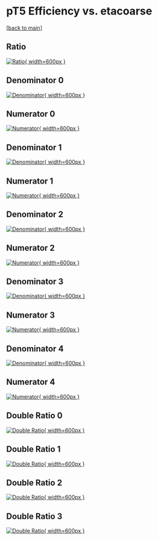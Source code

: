 # pT5 Efficiency vs. etacoarse

[[back to main](./)]



## Ratio

[![Ratio](../mtv/var/pT5_vtr_0_-1_eff_etacoarse.png){ width=600px }](../mtv/var/pT5_vtr_0_-1_eff_etacoarse.pdf)

## Denominator 0

[![Denominator](../mtv/den/pT5_vtr_0_-1_eff_etacoarse_den0.png){ width=600px }](../mtv/den/pT5_vtr_0_-1_eff_etacoarse_den0.pdf)

## Numerator 0

[![Numerator](../mtv/num/pT5_vtr_0_-1_eff_etacoarse_num0.png){ width=600px }](../mtv/num/pT5_vtr_0_-1_eff_etacoarse_num0.pdf)

## Denominator 1

[![Denominator](../mtv/den/pT5_vtr_0_-1_eff_etacoarse_den1.png){ width=600px }](../mtv/den/pT5_vtr_0_-1_eff_etacoarse_den1.pdf)

## Numerator 1

[![Numerator](../mtv/num/pT5_vtr_0_-1_eff_etacoarse_num1.png){ width=600px }](../mtv/num/pT5_vtr_0_-1_eff_etacoarse_num1.pdf)

## Denominator 2

[![Denominator](../mtv/den/pT5_vtr_0_-1_eff_etacoarse_den2.png){ width=600px }](../mtv/den/pT5_vtr_0_-1_eff_etacoarse_den2.pdf)

## Numerator 2

[![Numerator](../mtv/num/pT5_vtr_0_-1_eff_etacoarse_num2.png){ width=600px }](../mtv/num/pT5_vtr_0_-1_eff_etacoarse_num2.pdf)

## Denominator 3

[![Denominator](../mtv/den/pT5_vtr_0_-1_eff_etacoarse_den3.png){ width=600px }](../mtv/den/pT5_vtr_0_-1_eff_etacoarse_den3.pdf)

## Numerator 3

[![Numerator](../mtv/num/pT5_vtr_0_-1_eff_etacoarse_num3.png){ width=600px }](../mtv/num/pT5_vtr_0_-1_eff_etacoarse_num3.pdf)

## Denominator 4

[![Denominator](../mtv/den/pT5_vtr_0_-1_eff_etacoarse_den4.png){ width=600px }](../mtv/den/pT5_vtr_0_-1_eff_etacoarse_den4.pdf)

## Numerator 4

[![Numerator](../mtv/num/pT5_vtr_0_-1_eff_etacoarse_num4.png){ width=600px }](../mtv/num/pT5_vtr_0_-1_eff_etacoarse_num4.pdf)

## Double Ratio 0

[![Double Ratio](../mtv/ratio/pT5_vtr_0_-1_eff_etacoarse_ratio0.png){ width=600px }](../mtv/ratio/pT5_vtr_0_-1_eff_etacoarse_ratio0.pdf)

## Double Ratio 1

[![Double Ratio](../mtv/ratio/pT5_vtr_0_-1_eff_etacoarse_ratio1.png){ width=600px }](../mtv/ratio/pT5_vtr_0_-1_eff_etacoarse_ratio1.pdf)

## Double Ratio 2

[![Double Ratio](../mtv/ratio/pT5_vtr_0_-1_eff_etacoarse_ratio2.png){ width=600px }](../mtv/ratio/pT5_vtr_0_-1_eff_etacoarse_ratio2.pdf)

## Double Ratio 3

[![Double Ratio](../mtv/ratio/pT5_vtr_0_-1_eff_etacoarse_ratio3.png){ width=600px }](../mtv/ratio/pT5_vtr_0_-1_eff_etacoarse_ratio3.pdf)


